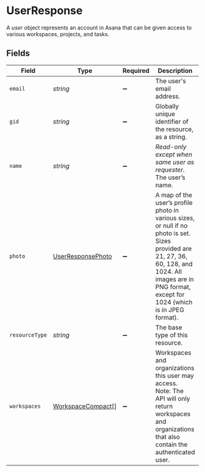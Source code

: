 # UserResponse

A *user* object represents an account in Asana that can be given access to various workspaces, projects, and tasks.


## Fields

| Field                                                                                                                                                                                                      | Type                                                                                                                                                                                                       | Required                                                                                                                                                                                                   | Description                                                                                                                                                                                                | Example                                                                                                                                                                                                    |
| ---------------------------------------------------------------------------------------------------------------------------------------------------------------------------------------------------------- | ---------------------------------------------------------------------------------------------------------------------------------------------------------------------------------------------------------- | ---------------------------------------------------------------------------------------------------------------------------------------------------------------------------------------------------------- | ---------------------------------------------------------------------------------------------------------------------------------------------------------------------------------------------------------- | ---------------------------------------------------------------------------------------------------------------------------------------------------------------------------------------------------------- |
| `email`                                                                                                                                                                                                    | *string*                                                                                                                                                                                                   | :heavy_minus_sign:                                                                                                                                                                                         | The user's email address.                                                                                                                                                                                  | gsanchez@example.com                                                                                                                                                                                       |
| `gid`                                                                                                                                                                                                      | *string*                                                                                                                                                                                                   | :heavy_minus_sign:                                                                                                                                                                                         | Globally unique identifier of the resource, as a string.                                                                                                                                                   | 12345                                                                                                                                                                                                      |
| `name`                                                                                                                                                                                                     | *string*                                                                                                                                                                                                   | :heavy_minus_sign:                                                                                                                                                                                         | *Read-only except when same user as requester*. The user’s name.                                                                                                                                           | Greg Sanchez                                                                                                                                                                                               |
| `photo`                                                                                                                                                                                                    | [UserResponsePhoto](../../models/shared/userresponsephoto.md)                                                                                                                                              | :heavy_minus_sign:                                                                                                                                                                                         | A map of the user’s profile photo in various sizes, or null if no photo is set. Sizes provided are 21, 27, 36, 60, 128, and 1024. All images are in PNG format, except for 1024 (which is in JPEG format). |                                                                                                                                                                                                            |
| `resourceType`                                                                                                                                                                                             | *string*                                                                                                                                                                                                   | :heavy_minus_sign:                                                                                                                                                                                         | The base type of this resource.                                                                                                                                                                            | task                                                                                                                                                                                                       |
| `workspaces`                                                                                                                                                                                               | [WorkspaceCompact](../../models/shared/workspacecompact.md)[]                                                                                                                                              | :heavy_minus_sign:                                                                                                                                                                                         | Workspaces and organizations this user may access.<br/>Note\: The API will only return workspaces and organizations that also contain the authenticated user.                                              |                                                                                                                                                                                                            |